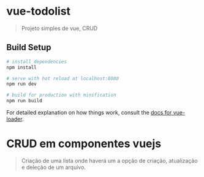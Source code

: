 # vue-todolist

> Projeto simples de vue, CRUD

## Build Setup

``` bash
# install dependencies
npm install

# serve with hot reload at localhost:8080
npm run dev

# build for production with minification
npm run build
```

For detailed explanation on how things work, consult the [docs for vue-loader](http://vuejs.github.io/vue-loader).
# CRUD em componentes vuejs

> Criação de uma lista onde haverá um a opção de criação, atualização e deleção de um arquivo.